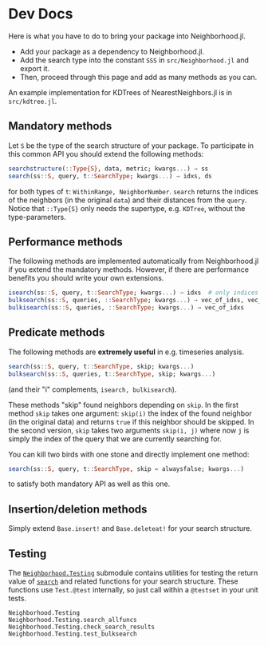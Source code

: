 # Dev Docs

Here is what you have to do to bring your package into Neighborhood.jl.

* Add your package as a dependency to Neighborhood.jl.
* Add the search type into the constant `SSS` in `src/Neighborhood.jl` and export it.
* Then, proceed through this page and add as many methods as you can.

An example implementation for KDTrees of NearestNeighbors.jl is in `src/kdtree.jl`.

## Mandatory methods

Let `S` be the type of the search structure of your package.
To participate in this common API you should extend the following methods:

```julia
searchstructure(::Type{S}, data, metric; kwargs...) → ss
search(ss::S, query, t::SearchType; kwargs...) → idxs, ds
```
for both types of `t`: `WithinRange, NeighborNumber`.
`search` returns the indices of the neighbors (in the original `data`) and their
distances from the `query`.
Notice that `::Type{S}` only needs the supertype, e.g. `KDTree`, without the type-parameters.

## Performance methods
The following methods are implemented automatically from Neighborhood.jl if you
extend the mandatory methods. However, if there are performance benefits you should
write your own extensions.
```julia
isearch(ss::S, query, t::SearchType; kwargs...) → idxs  # only indices
bulksearch(ss::S, queries, ::SearchType; kwargs...) → vec_of_idxs, vec_of_ds
bulkisearch(ss::S, queries, ::SearchType; kwargs...) → vec_of_idxs
```

## Predicate methods
The following methods are **extremely useful** in e.g. timeseries analysis.
```julia
search(ss::S, query, t::SearchType, skip; kwargs...)
bulksearch(ss::S, queries, t::SearchType, skip; kwargs...)
```
(and their "i" complements, `isearch, bulkisearch`).

These methods "skip" found neighbors depending on `skip`. In the first method
`skip` takes one argument: `skip(i)` the index of the found neighbor (in the original data)
and returns `true` if this neighbor should be skipped.
In the second version, `skip` takes two arguments `skip(i, j)` where now `j` is simply
the index of the query that we are currently searching for.

You can kill two birds with one stone and directly implement one method:
```julia
search(ss::S, query, t::SearchType, skip = alwaysfalse; kwargs...)
```
to satisfy both mandatory API as well as this one.

## Insertion/deletion methods
Simply extend `Base.insert!` and `Base.deleteat!` for your search structure.


## Testing

The [`Neighborhood.Testing`](@ref) submodule contains utilities for testing the
return value of [`search`](@ref) and related functions for your search structure.
These functions use `Test.@test` internally, so just call within a `@testset`
in your unit tests.

```@docs
Neighborhood.Testing
Neighborhood.Testing.search_allfuncs
Neighborhood.Testing.check_search_results
Neighborhood.Testing.test_bulksearch
```

